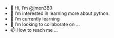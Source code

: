 - 👋 Hi, I’m @jmon360
- 👀 I’m interested in learning more about python.
- 🌱 I’m currently learning 
- 💞️ I’m looking to collaborate on ...
- 📫 How to reach me ...

<!---
jmon360/jmon360 is a ✨ special ✨ repository because its `README.md` (this file) appears on your GitHub profile.
You can click the Preview link to take a look at your changes.
--->
